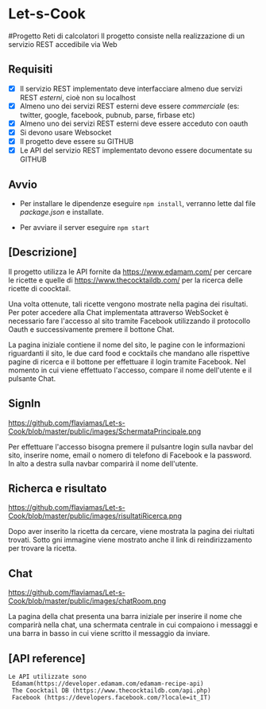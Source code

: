# Let-s-Cook
#Progetto Reti di calcolatori
Il progetto consiste nella realizzazione di un servizio REST accedibile via Web

## **Requisiti**
- [x] Il servizio REST implementato deve interfacciare almeno due servizi REST *esterni*, cioè non su localhost
- [x] Almeno uno dei servizi REST esterni deve essere *commerciale* (es: twitter, google, facebook, pubnub, parse, firbase etc)
- [x] Almeno uno dei servizi REST esterni deve essere acceduto con oauth
- [x] Si devono usare Websocket
- [x] Il progetto deve essere su GITHUB
- [x] Le API del servizio REST implementato devono essere documentate su GITHUB

## **Avvio**

- Per installare le dipendenze eseguire `npm install`, verranno lette dal file *package.json* e installate.

- Per avviare il server eseguire `npm start`


## [Descrizione]

Il progetto utilizza le API fornite da https://www.edamam.com/ per cercare le ricette e quelle di https://www.thecocktaildb.com/ per la ricerca delle ricette di coocktail.

Una volta ottenute, tali ricette vengono mostrate nella pagina dei risultati.
Per poter accedere alla Chat implementata attraverso WebSocket è necessario fare l'accesso al sito tramite Facebook utilizzando il protocollo Oauth  e successivamente premere il bottone Chat.

La pagina iniziale contiene il nome del sito, le pagine con le informazioni riguardanti il sito, le due card  food e cocktails che mandano alle rispettive pagine di ricerca e il bottone per effettuare il login tramite Facebook. Nel momento in cui viene effettuato l'accesso, compare il nome dell'utente e il pulsante Chat.

## **SignIn**

https://github.com/flaviamas/Let-s-Cook/blob/master/public/images/SchermataPrincipale.png

Per effettuare l'accesso bisogna premere il pulsantre login sulla navbar del sito, inserire nome, email o nomero di telefono di Facebook e la password. In alto a destra sulla navbar comparirà il nome dell'utente.

## **Richerca e risultato**

https://github.com/flaviamas/Let-s-Cook/blob/master/public/images/risultatiRicerca.png

Dopo aver inserito la ricetta da cercare, viene mostrata la pagina dei riultati trovati. Sotto gni immagine viene mostrato anche il link di reindirizzamento per trovare la ricetta.

## **Chat**

https://github.com/flaviamas/Let-s-Cook/blob/master/public/images/chatRoom.png

La pagina della chat presenta una barra iniziale per inserire il nome che comparirà nella chat, una schermata centrale in cui compaiono i messaggi e una barra in basso in cui viene scritto il messaggio da inviare.


## [API reference]

    Le API utilizzate sono 
     Edamam(https://developer.edamam.com/edamam-recipe-api)
     The Coocktail DB (https://www.thecocktaildb.com/api.php)
     Facebook (https://developers.facebook.com/?locale=it_IT)



